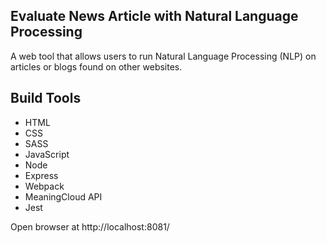 ## Evaluate News Article with Natural Language Processing

A web tool that allows users to run Natural Language Processing (NLP) on articles or blogs found on other websites.

## Build Tools
* HTML
* CSS
* SASS
* JavaScript
* Node
* Express
* Webpack
* MeaningCloud API
* Jest



Open browser at http://localhost:8081/

